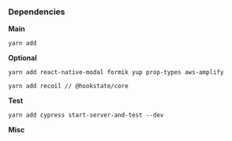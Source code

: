 ### Dependencies

**Main**

```
yarn add
```

**Optional**

```
yarn add react-native-modal formik yup prop-types aws-amplify

yarn add recoil // @hookstate/core
```

**Test**

```
yarn add cypress start-server-and-test --dev

```

**Misc**

```

```
